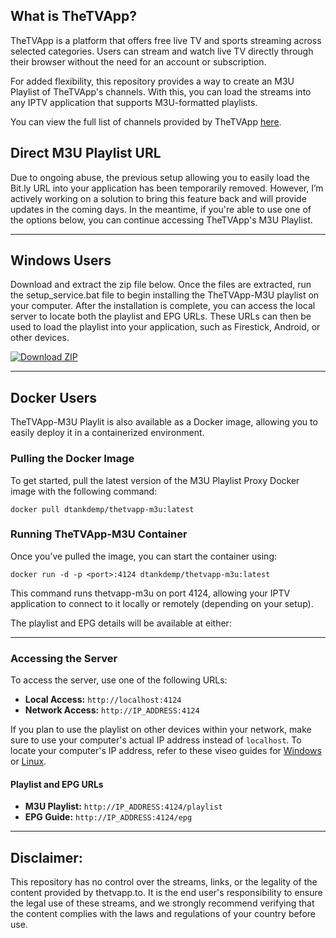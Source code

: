 ## What is TheTVApp?

TheTVApp is a platform that offers free live TV and sports streaming across selected categories. Users can stream and watch live TV directly through their browser without the need for an account or subscription.

For added flexibility, this repository provides a way to create an M3U Playlist of TheTVApp's channels. With this, you can load the streams into any IPTV application that supports M3U-formatted playlists.

You can view the full list of channels provided by TheTVApp [here](http://href.li/https://thetvapp.to/).

## Direct M3U Playlist URL

Due to ongoing abuse, the previous setup allowing you to easily load the Bit.ly URL into your application has been temporarily removed. However, I’m actively working on a solution to bring this feature back and will provide updates in the coming days. In the meantime, if you're able to use one of the options below, you can continue accessing TheTVApp's M3U Playlist.

---

## Windows Users

Download and extract the zip file below. Once the files are extracted, run the setup_service.bat file to begin installing the TheTVApp-M3U playlist on your computer. After the installation is complete, you can access the local server to locate both the playlist and EPG URLs. These URLs can then be used to load the playlist into your application, such as Firestick, Android, or other devices.

[![Download ZIP](https://img.shields.io/badge/Download-ZIP-brightgreen)](https://github.com/dtankdempse/thetvapp-m3u/raw/refs/heads/main/win/thetvapp-m3u.zip)

---

## Docker Users

TheTVApp-M3U Playlit is also available as a Docker image, allowing you to easily deploy it in a containerized environment.

### Pulling the Docker Image

To get started, pull the latest version of the M3U Playlist Proxy Docker image with the following command:

`docker pull dtankdemp/thetvapp-m3u:latest`

### Running TheTVApp-M3U Container

Once you’ve pulled the image, you can start the container using:

`docker run -d -p <port>:4124 dtankdemp/thetvapp-m3u:latest`

This command runs thetvapp-m3u on port 4124, allowing your IPTV application to connect to it locally or remotely (depending on your setup).

The playlist and EPG details will be available at either:

---

### Accessing the Server

To access the server, use one of the following URLs:

- **Local Access:** `http://localhost:4124`
- **Network Access:** `http://IP_ADDRESS:4124`

If you plan to use the playlist on other devices within your network, make sure to use your computer's actual IP address instead of `localhost`. To locate your computer's IP address, refer to these viseo guides for [Windows](https://www.youtube.com/watch?v=_FHuWzC8BKE) or [Linux](https://www.youtube.com/watch?v=gaIYP4TZfHI).

#### Playlist and EPG URLs

- **M3U Playlist:** `http://IP_ADDRESS:4124/playlist`
- **EPG Guide:** `http://IP_ADDRESS:4124/epg`

---

## Disclaimer:

This repository has no control over the streams, links, or the legality of the content provided by thetvapp.to. It is the end user's responsibility to ensure the legal use of these streams, and we strongly recommend verifying that the content complies with the laws and regulations of your country before use.

